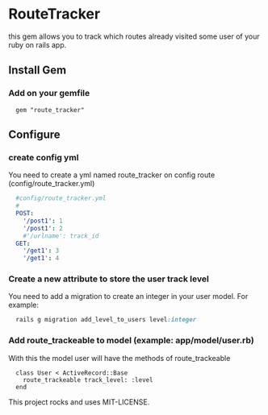 RouteTracker
=====
this gem allows you to track which routes already visited some user of your ruby on rails app. 

Install Gem
--------------------
### Add on your gemfile
```
  gem "route_tracker"
```
Configure
--------------------
### create config yml
You need to create a yml named route_tracker on config route (config/route_tracker.yml)
```yaml
  #config/route_tracker.yml
  #
  POST:
    '/post1': 1
    '/post1': 2
    #'/urlname': track_id
  GET:
    '/get1': 3
    '/get1': 4

```
### Create a new attribute to store the user track level
You need to add a migration to create an integer in your user model. For example:
```ruby
  rails g migration add_level_to_users level:integer
```
### Add route_trackeable to model (example: app/model/user.rb)
With this the model user will have the methods of route_trackeable

```
  class User < ActiveRecord::Base
    route_trackeable track_level: :level
  end
```




This project rocks and uses MIT-LICENSE.
